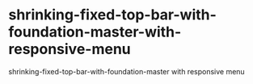 # shrinking-fixed-top-bar-with-foundation-master-with-responsive-menu
shrinking-fixed-top-bar-with-foundation-master with responsive menu
